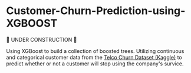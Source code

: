 # Customer-Churn-Prediction-using-XGBOOST
🚧 UNDER CONSTRUCTION 🚧

Using XGBoost to build a collection of boosted trees. Utilizing continuous and categorical customer data from the [Telco Churn Dataset (Kaggle)](https://www.kaggle.com/datasets/blastchar/telco-customer-churn) to predict whether or not a customer will stop using the company's survice.
